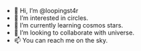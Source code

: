 - 👋 Hi, I’m @loopingst4r
- 👀 I’m interested in circles.
- 🌱 I’m currently learning cosmos stars. 
- 💞️ I’m looking to collaborate with universe.
- 📫 You can reach me on the sky.

<!---
loopingst4r/loopingst4r is a ✨ special ✨ repository because its `README.md` (this file) appears on your GitHub profile.
You can click the Preview link to take a look at your changes.
--->

